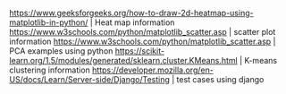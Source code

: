 https://www.geeksforgeeks.org/how-to-draw-2d-heatmap-using-matplotlib-in-python/ | Heat map information
https://www.w3schools.com/python/matplotlib_scatter.asp | scatter plot information
https://www.w3schools.com/python/matplotlib_scatter.asp | PCA examples using python
https://scikit-learn.org/1.5/modules/generated/sklearn.cluster.KMeans.html | K-means clustering information
https://developer.mozilla.org/en-US/docs/Learn/Server-side/Django/Testing | test cases using django